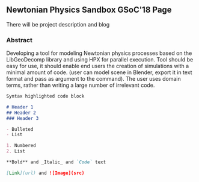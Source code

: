 ## Newtonian Physics Sandbox GSoC'18 Page

There will be project description and blog

### Abstract
Developing a tool for modeling Newtonian physics processes based
on the LibGeoDecomp library and using HPX for parallel execution.
Tool should be easy for use, it should enable end users the 
creation of simulations with a minimal amount of code. (user can
model scene in Blender, export it in text format and pass as 
argument to the command). The user uses domain terms, rather than 
writing a large number of irrelevant code.

```markdown
Syntax highlighted code block

# Header 1
## Header 2
### Header 3

- Bulleted
- List

1. Numbered
2. List

**Bold** and _Italic_ and `Code` text

[Link](url) and ![Image](src)
```

